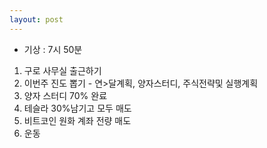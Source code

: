 ```yaml
---
layout: post
---
```

- 기상 : 7시 50분
1. 구로 사무실 출근하기
2. 이번주 진도 뽑기 - 연>달계획, 양자스터디, 주식전략및 실행계획
3. 양자 스터디 70% 완료
4. 테슬라 30%남기고 모두 매도
5. 비트코인 원화 계좌 전량 매도 
6. 운동